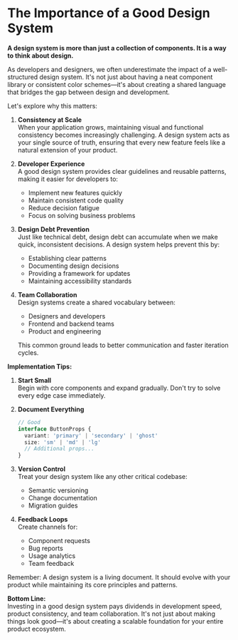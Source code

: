 # The Importance of a Good Design System

**A design system is more than just a collection of components. It is a way to think about design.**

As developers and designers, we often underestimate the impact of a well-structured design system. It's not just about having a neat component library or consistent color schemes—it's about creating a shared language that bridges the gap between design and development.

Let's explore why this matters:

1. **Consistency at Scale**  
   When your application grows, maintaining visual and functional consistency becomes increasingly challenging. A design system acts as your single source of truth, ensuring that every new feature feels like a natural extension of your product.

2. **Developer Experience**  
   A good design system provides clear guidelines and reusable patterns, making it easier for developers to:
   - Implement new features quickly
   - Maintain consistent code quality
   - Reduce decision fatigue
   - Focus on solving business problems

3. **Design Debt Prevention**  
   Just like technical debt, design debt can accumulate when we make quick, inconsistent decisions. A design system helps prevent this by:
   - Establishing clear patterns
   - Documenting design decisions
   - Providing a framework for updates
   - Maintaining accessibility standards

4. **Team Collaboration**  
   Design systems create a shared vocabulary between:
   - Designers and developers
   - Frontend and backend teams
   - Product and engineering

   This common ground leads to better communication and faster iteration cycles.

**Implementation Tips:**

1. **Start Small**  
   Begin with core components and expand gradually. Don't try to solve every edge case immediately.

2. **Document Everything**
  
   ```typescript
   // Good
   interface ButtonProps {
     variant: 'primary' | 'secondary' | 'ghost'
     size: 'sm' | 'md' | 'lg'
     // Additional props...
   }
   ```

3. **Version Control**  
   Treat your design system like any other critical codebase:
   - Semantic versioning
   - Change documentation
   - Migration guides

4. **Feedback Loops**  
   Create channels for:
   - Component requests
   - Bug reports
   - Usage analytics
   - Team feedback

Remember: A design system is a living document. It should evolve with your product while maintaining its core principles and patterns.

**Bottom Line:**  
Investing in a good design system pays dividends in development speed, product consistency, and team collaboration. It's not just about making things look good—it's about creating a scalable foundation for your entire product ecosystem.
